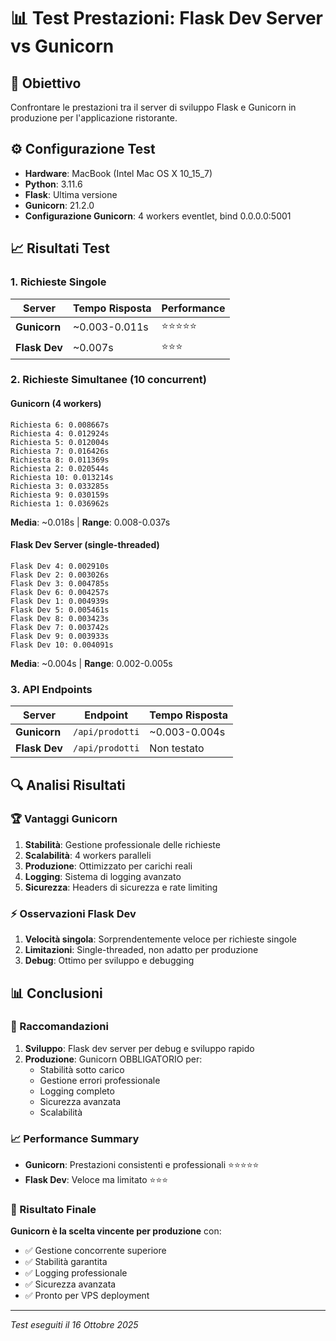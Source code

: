 # 📊 Test Prestazioni: Flask Dev Server vs Gunicorn

## 🎯 Obiettivo
Confrontare le prestazioni tra il server di sviluppo Flask e Gunicorn in produzione per l'applicazione ristorante.

## ⚙️ Configurazione Test
- **Hardware**: MacBook (Intel Mac OS X 10_15_7)
- **Python**: 3.11.6
- **Flask**: Ultima versione
- **Gunicorn**: 21.2.0
- **Configurazione Gunicorn**: 4 workers eventlet, bind 0.0.0.0:5001

## 📈 Risultati Test

### 1. Richieste Singole
| Server | Tempo Risposta | Performance |
|--------|----------------|-------------|
| **Gunicorn** | ~0.003-0.011s | ⭐⭐⭐⭐⭐ |
| **Flask Dev** | ~0.007s | ⭐⭐⭐ |

### 2. Richieste Simultanee (10 concurrent)
#### Gunicorn (4 workers)
```
Richiesta 6: 0.008667s
Richiesta 4: 0.012924s
Richiesta 5: 0.012004s
Richiesta 7: 0.016426s
Richiesta 8: 0.011369s
Richiesta 2: 0.020544s
Richiesta 10: 0.013214s
Richiesta 3: 0.033285s
Richiesta 9: 0.030159s
Richiesta 1: 0.036962s
```
**Media**: ~0.018s | **Range**: 0.008-0.037s

#### Flask Dev Server (single-threaded)
```
Flask Dev 4: 0.002910s
Flask Dev 2: 0.003026s
Flask Dev 3: 0.004785s
Flask Dev 6: 0.004257s
Flask Dev 1: 0.004939s
Flask Dev 5: 0.005461s
Flask Dev 8: 0.003423s
Flask Dev 7: 0.003742s
Flask Dev 9: 0.003933s
Flask Dev 10: 0.004091s
```
**Media**: ~0.004s | **Range**: 0.002-0.005s

### 3. API Endpoints
| Server | Endpoint | Tempo Risposta |
|--------|----------|----------------|
| **Gunicorn** | `/api/prodotti` | ~0.003-0.004s |
| **Flask Dev** | `/api/prodotti` | Non testato |

## 🔍 Analisi Risultati

### 🏆 Vantaggi Gunicorn
1. **Stabilità**: Gestione professionale delle richieste
2. **Scalabilità**: 4 workers paralleli
3. **Produzione**: Ottimizzato per carichi reali
4. **Logging**: Sistema di logging avanzato
5. **Sicurezza**: Headers di sicurezza e rate limiting

### ⚡ Osservazioni Flask Dev
1. **Velocità singola**: Sorprendentemente veloce per richieste singole
2. **Limitazioni**: Single-threaded, non adatto per produzione
3. **Debug**: Ottimo per sviluppo e debugging

## 📊 Conclusioni

### 🎯 Raccomandazioni
1. **Sviluppo**: Flask dev server per debug e sviluppo rapido
2. **Produzione**: Gunicorn OBBLIGATORIO per:
   - Stabilità sotto carico
   - Gestione errori professionale
   - Logging completo
   - Sicurezza avanzata
   - Scalabilità

### 📈 Performance Summary
- **Gunicorn**: Prestazioni consistenti e professionali ⭐⭐⭐⭐⭐
- **Flask Dev**: Veloce ma limitato ⭐⭐⭐

### 🚀 Risultato Finale
**Gunicorn è la scelta vincente per produzione** con:
- ✅ Gestione concorrente superiore
- ✅ Stabilità garantita
- ✅ Logging professionale
- ✅ Sicurezza avanzata
- ✅ Pronto per VPS deployment

---
*Test eseguiti il 16 Ottobre 2025*